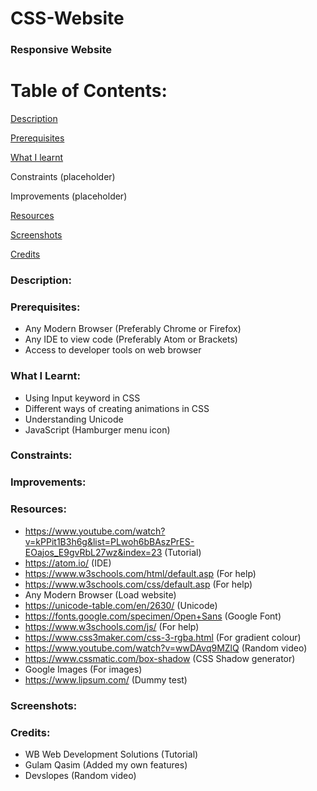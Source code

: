 # CSS-Website

### Responsive Website

# Table of Contents:

[Description](#Description)  
<a name="Description"/>

[Prerequisites](#Prerequisites)  
<a name="Prerequisites"/>

[What I learnt](#What_I_Learnt)  
<a name="What_I_Learnt"/>

Constraints (placeholder)

Improvements (placeholder)

[Resources](#Resources)  
<a name="Resources"/>

[Screenshots](#Screenshots)
<a name="Screenshots"/>

[Credits](#Credits)  
<a name="Credits"/>

### Description:


### Prerequisites:
- Any Modern Browser (Preferably Chrome or Firefox)
- Any IDE to view code (Preferably Atom or Brackets)
- Access to developer tools on web browser

### What I Learnt:
- Using Input keyword in CSS
- Different ways of creating animations in CSS
- Understanding Unicode
- JavaScript (Hamburger menu icon)

### Constraints:

### Improvements:

### Resources:
- https://www.youtube.com/watch?v=kPPit1B3h6g&list=PLwoh6bBAszPrES-EOajos_E9gvRbL27wz&index=23 (Tutorial)
- https://atom.io/ (IDE)
- https://www.w3schools.com/html/default.asp (For help)
- https://www.w3schools.com/css/default.asp (For help)
- Any Modern Browser (Load website)
- https://unicode-table.com/en/2630/ (Unicode)
- https://fonts.google.com/specimen/Open+Sans (Google Font)
- https://www.w3schools.com/js/ (For help)
- https://www.css3maker.com/css-3-rgba.html (For gradient colour)
- https://www.youtube.com/watch?v=wwDAvq9MZlQ (Random video)
- https://www.cssmatic.com/box-shadow (CSS Shadow generator)
- Google Images (For images)
- https://www.lipsum.com/ (Dummy test)

### Screenshots:

### Credits:
- WB Web Development Solutions (Tutorial)
- Gulam Qasim (Added my own features)
- Devslopes (Random video)
